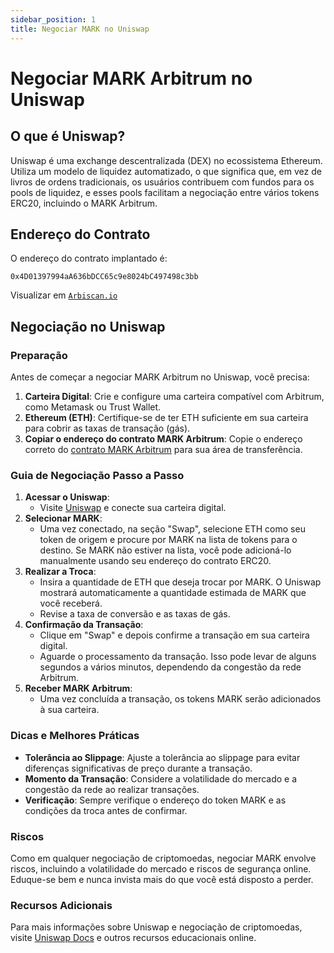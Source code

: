 ```yaml
---
sidebar_position: 1
title: Negociar MARK no Uniswap
---
```


# Negociar MARK Arbitrum no Uniswap

## O que é Uniswap?

Uniswap é uma exchange descentralizada (DEX) no ecossistema Ethereum. Utiliza um modelo de liquidez automatizado, o que significa que, em vez de livros de ordens tradicionais, os usuários contribuem com fundos para os pools de liquidez, e esses pools facilitam a negociação entre vários tokens ERC20, incluindo o MARK Arbitrum.

## Endereço do Contrato

O endereço do contrato implantado é:

```
0x4D01397994aA636bDCC65c9e8024bC497498c3bb
```

Visualizar em [`Arbiscan.io`](https://arbiscan.io/token/0x4D01397994aA636bDCC65c9e8024bC497498c3bb)

## Negociação no Uniswap

### Preparação
Antes de começar a negociar MARK Arbitrum no Uniswap, você precisa:

1. **Carteira Digital**: Crie e configure uma carteira compatível com Arbitrum, como Metamask ou Trust Wallet.
2. **Ethereum (ETH)**: Certifique-se de ter ETH suficiente em sua carteira para cobrir as taxas de transação (gás).
3. **Copiar o endereço do contrato MARK Arbitrum**: Copie o endereço correto do [contrato MARK Arbitrum](/docs/learn/mark-arbitrum/specifications) para sua área de transferência.

### Guia de Negociação Passo a Passo
1. **Acessar o Uniswap**:
   - Visite [Uniswap](https://app.uniswap.org/explore/tokens/arbitrum/0x4D01397994aA636bDCC65c9e8024bC497498c3bb?inputCurrency=ETH&chain=arbitrum) e conecte sua carteira digital.
2. **Selecionar MARK**: 
   - Uma vez conectado, na seção "Swap", selecione ETH como seu token de origem e procure por MARK na lista de tokens para o destino. Se MARK não estiver na lista, você pode adicioná-lo manualmente usando seu endereço do contrato ERC20.
3. **Realizar a Troca**:
   - Insira a quantidade de ETH que deseja trocar por MARK. O Uniswap mostrará automaticamente a quantidade estimada de MARK que você receberá.
   - Revise a taxa de conversão e as taxas de gás.
4. **Confirmação da Transação**:
   - Clique em "Swap" e depois confirme a transação em sua carteira digital.
   - Aguarde o processamento da transação. Isso pode levar de alguns segundos a vários minutos, dependendo da congestão da rede Arbitrum.
5. **Receber MARK Arbitrum**: 
   - Uma vez concluída a transação, os tokens MARK serão adicionados à sua carteira.

### Dicas e Melhores Práticas
- **Tolerância ao Slippage**: Ajuste a tolerância ao slippage para evitar diferenças significativas de preço durante a transação.
- **Momento da Transação**: Considere a volatilidade do mercado e a congestão da rede ao realizar transações.
- **Verificação**: Sempre verifique o endereço do token MARK e as condições da troca antes de confirmar.

### Riscos
Como em qualquer negociação de criptomoedas, negociar MARK envolve riscos, incluindo a volatilidade do mercado e riscos de segurança online. Eduque-se bem e nunca invista mais do que você está disposto a perder.

### Recursos Adicionais
Para mais informações sobre Uniswap e negociação de criptomoedas, visite [Uniswap Docs](https://docs.uniswap.org) e outros recursos educacionais online.
